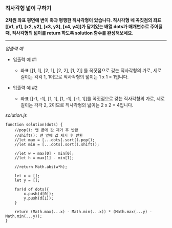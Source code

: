 ### 직사각형 넓이 구하기

**2차원 좌표 평면에 변이 축과 평행한 직사각형이 있습니다. 직사각형 네 꼭짓점의 좌표 [[x1, y1], [x2, y2], [x3, y3], [x4, y4]]가 담겨있는 배열 dots가 매개변수로 주어질 때, 직사각형의 넓이를 return 하도록 solution 함수를 완성해보세요.**

---

_입출력 예_

- 입출력 예 #1

  - 좌표 [[1, 1], [2, 1], [2, 2], [1, 2]] 를 꼭짓점으로 갖는 직사각형의 가로, 세로 길이는 각각 1, 1이므로 직사각형의 넓이는 1 x 1 = 1입니다.

- 입출력 예 #2

  - 좌표 [[-1, -1], [1, 1], [1, -1], [-1, 1]]를 꼭짓점으로 갖는 직사각형의 가로, 세로 길이는 각각 2, 2이므로 직사각형의 넓이는 2 x 2 = 4입니다.

_solution.js_

```
function solution(dots) {
    //pop(): 맨 끝에 값 제거 후 반환
    //shift(): 맨 앞에 값 제거 후 반환
    //let max = [...dots].sort().pop();
    //let min = [...dots].sort().shift();

    //let w = max[0] - min[0];
    //let h = max[1] - min[1];

    //return Math.abs(w*h);

    let x = [];
    let y = [];

    for(d of dots){
        x.push(d[0]);
        y.push(d[1]);
    }

    return (Math.max(...x) - Math.min(...x)) * (Math.max(...y) - Math.min(...y));
}
```
